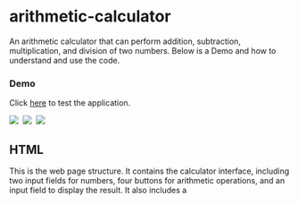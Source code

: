 # arithmetic-calculator
An arithmetic calculator that can perform addition, subtraction, 
multiplication, and division of two numbers. Below is a Demo and how to understand and use the code.

### Demo

Click [here](https://wellfc.github.io/arithmetic-calculator/) to test the application.

<img src="https://img.shields.io/badge/web-html-informational?style=for-the-badge&logo=html5&logoColor=white&color=2aa889"/>&nbsp;
<img src="https://img.shields.io/badge/web-css-informational?style=for-the-badge&logo=css3&logoColor=white&color=2aa889"/>&nbsp;
<img src="https://img.shields.io/badge/code-javascript-informational?style=for-the-badge&logo=javascript&logoColor=white&color=2aa889"/>&nbsp;

## HTML
This is the web page structure. It contains the calculator interface, including 
two input fields for numbers, four buttons for arithmetic operations, and an input field 
to display the result. It also includes a <script> tag to include the JavaScript file, "index.js."

```HTML
<main>
    <div class="calculator-container">
        <h2>Arithmetic Calculator</h2>
        <hr>
        <input type="number" placeholder="Number 1" id="num1">
        <br>
        <input type="number" placeholder="Number 2" id="num2">
        <br>
        <button id="add">+</button>
        <button id="sub">-</button>
        <button id="mul">x</button>
        <button id="div">/</button>
        <br>
        <input type="number" readonly id="result">
    </div>
</main>
```
The HTML code defines the structure of the page. It includes the following elements:

* A `main` element. This element will contain the calculator itself.
* A `div` element with the class `calculator-container`. This element will contain the input fields and buttons for the calculator.
* A `h2` element with the text "Arithmetic Calculator". This element will be the title of the calculator.
* A `hr` element. This element will create a horizontal rule below the title.
* Two `input` elements with the type `number`. These elements will be used to enter the first and second numbers.
* Four `button` elements. These elements will be used to perform the arithmetic operations.
* A `div` element with the class `result`. This element will display the result of the calculation.

## CSS
The CSS file provides styling for your calculator. It sets the background color, text color, 
fonts, and styles for various HTML elements to make the calculator visually appealing.

It includes the following rules:

* All elements should have a margin and padding of 0.
* The body should have a background color of #000080 and a color of #fff.
```CSS
* {
 margin: 0;
 padding: 0;
 box-sizing: border-box;
 font-family: 'Nunito Sans', Arial, sans-serif;
}
 
body {
 background-color: #000080;
 color: #fff;
}
```
The following rules are used to center the carculator:
* The main element should have a height of 100% and a display of grid.
```CSS
main {
  height: 100dvh;
  display: grid;
  place-items: center;
}
```
The following rules are used to set the style of the text inputs:
* The input elements with the type `number` should have a margin of 8px 0, a padding of 8px, a width of 100%, and a font size of 16px.
* The input element with the type `number`:read-only should have a border of 1px solid #000, a background color of #666, a color of #fff,
  a text-align of center, a font size of 22px, and a font weight of 600.
```CSS
div input[type=number] {
  margin: 8px 0;
  padding: 8px;
  width: 100%;
  font-size: 16px;
}

div input[type=number]:read-only {
  border: 1px solid #000;
  background-color: #666;
  color: #fff;
  text-align: center;
  font-size: 22px;
  font-weight: 600;
}
```
The following rules are used to set the style of the arithmetic buttons:
* The button elements should have a margin of 0 4px, a padding of 6px 0, a width of 62px, a border of 1px solid #999, a background color of #f7f7f7, a font size of 16px, a font weight of 600, and a cursor of pointer.
* The button elements:hover should have a background color of #ccc.
* The button elements:focus should have an outline of 2px solid #333.
```CSS
div button {
  margin: 0 4px;
  padding: 6px 0;
  width: 62px;
  border: 1px solid #999;
  background-color: #f7f7f7;
  font-size: 16px;
  font-weight: 600;
  cursor: pointer;
}

div button:hover {
  background-color: #ccc;
}

div button:focus {
  outline: 2px solid #333;
}
```
The following rules are used to removed the up and down arrows on the number inputs:
* The input::-webkit-outer-spin-button and input::-webkit-inner-spin-button should have a -webkit-appearance of none and a margin of 0.
* The input[type="number"] should have a -moz-appearance of textfield and an appearance of textfield.

```CSS
input::-webkit-outer-spin-button,
input::-webkit-inner-spin-button {
    -webkit-appearance: none;
    margin: 0;
}

input[type="number"] {
    -moz-appearance: textfield;
    appearance: textfield;
}
```
## JavaScript

The JavaScript code defines the behavior of the page. It includes the following functions:

* `onEvent()`: This function attaches an event listener to an element.
* `select()`: This function returns the first element that matches a given selector.
* `addition()`: This function performs the addition operation.
* `substraction()`: This function performs the subtraction operation.
* `multiplication()`: This function performs the multiplication operation.
* `division()`: This function performs the division operation.

It does the following:
* It defines two utility functions, onEvent and select, which simplify event handling and DOM element selection.
  The `onEvent()` function is used to attach event listeners to the buttons.
```javascript
// Utility functions
function onEvent(event, selector, callback) {
    return selector.addEventListener(event, callback);
}

function select(selector, parent = document) {
    return parent.querySelector(selector);
}
```

* It selects the necessary HTML elements using their IDs.
  The `select()` function is used to select elements by their selector.
```javascript
/* Variables */
const addition = select('#add');
const substraction = select('#sub');
const multiplication = select('#mul');
const division = select('#div');

let number1 = select('#num1');
let number2 = select('#num2');
let result = select('#result')
```

* It adds click event listeners to the addition, subtraction, multiplication, and division buttons. When clicked,
  these buttons trigger corresponding functions that perform the arithmetic operations and update the result displayed
  in the readonly input field.
```javascript
/* Arithmetic Operations*/
onEvent('click', addition, function () {
    result.value = parseInt(number1.value) + parseInt(number2.value); 
});

onEvent('click', substraction, function () {
    result.value = parseInt(number1.value) - parseInt(number2.value); 
});

onEvent('click', multiplication, function () {
    result.value = parseInt(number1.value) * parseInt(number2.value); 
});

onEvent('click', division, function () {
    result.value = (parseInt(number1.value) / parseInt(number2.value)).toFixed(2); 
});
```
  

## How to use the calculator

To use the calculator, enter the first number in the first input field and the second number in the second input field. 
Then, click on the desired button to perform the corresponding operation. The result will be displayed in the result field.
